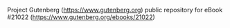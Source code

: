Project Gutenberg (https://www.gutenberg.org) public repository for eBook #21022 (https://www.gutenberg.org/ebooks/21022)
